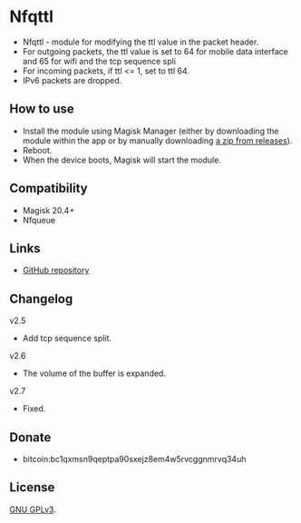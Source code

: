 # Nfqttl

* Nfqttl - module for modifying the ttl value in the packet header.
* For outgoing packets, the ttl value is set to 64 for mobile data interface and 65 for wifi and the tcp sequence spli
* For incoming packets, if ttl <= 1, set to ttl 64.
* IPv6 packets are dropped.

## How to use

* Install the module using Magisk Manager (either by downloading the module within the app
or by manually downloading [a zip from releases](https://github.com/cyborg-one/nfqttl/releases)).
* Reboot.
* When the device boots, Magisk will start the module.

## Compatibility

* Magisk 20.4+
* Nfqueue

## Links

- [GitHub repository](https://github.com/cyborg-one/nfqttl)

## Changelog

v2.5
* Add tcp sequence split.

v2.6
* The volume of the buffer is expanded.

v2.7
* Fixed.

## Donate

* bitcoin:bc1qxmsn9qeptpa90sxejz8em4w5rvcggnmrvq34uh

## License

[GNU GPLv3](https://github.com/cyborg-one/nfqttl/blob/master/LICENSE).

